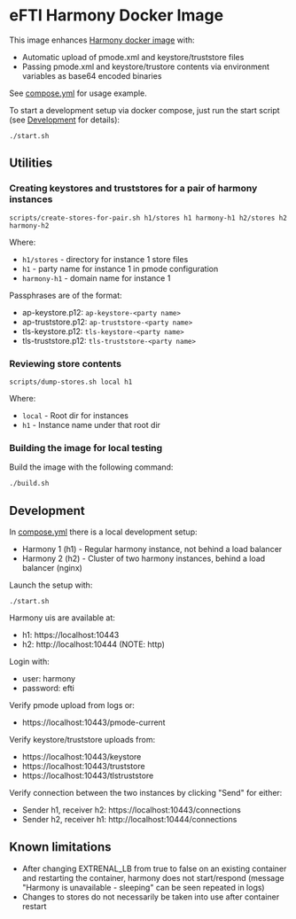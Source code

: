 # eFTI Harmony Docker Image

This image enhances
[Harmony docker image](https://github.com/nordic-institute/harmony-common/blob/main/packaging/ap/docker/Dockerfile)
with:

* Automatic upload of pmode.xml and keystore/truststore files
* Passing pmode.xml and keystore/trustore contents via environment variables as base64 encoded binaries

See [compose.yml](compose.yml) for usage example.

To start a development setup via docker compose, just run the start script (see [Development](#development) for details):
```shell
./start.sh
````

## Utilities

### Creating keystores and truststores for a pair of harmony instances
```shell
scripts/create-stores-for-pair.sh h1/stores h1 harmony-h1 h2/stores h2 harmony-h2
```

Where:
* `h1/stores` - directory for instance 1 store files
* `h1` - party name for instance 1 in pmode configuration
* `harmony-h1` - domain name for instance 1

Passphrases are of the format:
* ap-keystore.p12: `ap-keystore-<party name>`
* ap-truststore.p12: `ap-truststore-<party name>`
* tls-keystore.p12: `tls-keystore-<party name>`
* tls-truststore.p12: `tls-truststore-<party name>`

### Reviewing store contents
```shell
scripts/dump-stores.sh local h1
```

Where:
* `local` - Root dir for instances
* `h1` - Instance name under that root dir

### Building the image for local testing
Build the image with the following command:
```shell
./build.sh 
```

## Development

In [compose.yml](compose.yml) there is a local development setup:

* Harmony 1 (h1) - Regular harmony instance, not behind a load balancer
* Harmony 2 (h2) - Cluster of two harmony instances, behind a load balancer (nginx)

Launch the setup with:
```shell
./start.sh
```

Harmony uis are available at:
* h1: https://localhost:10443
* h2: http://localhost:10444 (NOTE: http)

Login with:
* user: harmony
* password: efti

Verify pmode upload from logs or:
* https://localhost:10443/pmode-current

Verify keystore/truststore uploads from:
* https://localhost:10443/keystore
* https://localhost:10443/truststore
* https://localhost:10443/tlstruststore

Verify connection between the two instances by clicking "Send" for either:
* Sender h1, receiver h2: https://localhost:10443/connections
* Sender h2, receiver h1: http://localhost:10444/connections

## Known limitations

* After changing EXTRENAL_LB from true to false on an existing container and restarting the container, harmony
  does not start/respond (message "Harmony is unavailable - sleeping" can be seen repeated in logs)
* Changes to stores do not necessarily be taken into use after container restart
